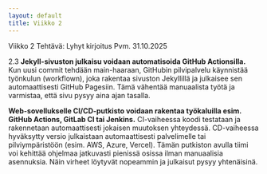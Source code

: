 ```yaml
---
layout: default
title: Viikko 2
---
```

Viikko 2
Tehtävä: Lyhyt kirjoitus
Pvm. 31.10.2025

2.3 __Jekyll-sivuston julkaisu voidaan automatisoida GitHub Actionsilla.__ Kun uusi commit tehdään main-haaraan, GitHubin pilvipalvelu käynnistää työnkulun (workflown), joka rakentaa sivuston Jekyllillä ja julkaisee sen automaattisesti GitHub Pagesiin. Tämä vähentää manuaalista työtä ja varmistaa, että sivu pysyy aina ajan tasalla.

__Web-sovellukselle CI/CD-putkisto voidaan rakentaa työkaluilla esim. GitHub Actions, GitLab CI tai Jenkins.__ CI-vaiheessa koodi testataan ja rakennetaan automaattisesti jokaisen muutoksen yhteydessä. CD-vaiheessa hyväksytty versio julkaistaan automaattisesti palvelimelle tai pilviympäristöön (esim. AWS, Azure, Vercel). Tämän putkiston avulla tiimi voi kehittää ohjelmaa jatkuvasti pienissä osissa ilman manuaalisia asennuksia. Näin virheet löytyvät nopeammin ja julkaisut pysyy yhtenäisinä.